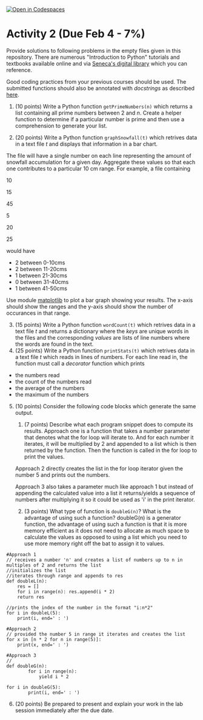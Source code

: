 [![Open in Codespaces](https://classroom.github.com/assets/launch-codespace-7f7980b617ed060a017424585567c406b6ee15c891e84e1186181d67ecf80aa0.svg)](https://classroom.github.com/open-in-codespaces?assignment_repo_id=13547093)
# Activity 2 (Due Feb 4 - 7%)

Provide solutions to following problems in the empty files given in this repository. There are numerous "Introduction to Python" tutorials and textbooks available online and via [Seneca's digital library](https://library.senecacollege.ca) which you can reference.

Good coding practices from your previous courses should be used.  The submitted functions should also be annotated with *docstrings* as described [here](https://peps.python.org/pep-0257/).

1. (10 points) Write a Python function `getPrimeNumbers(n)` which returns a list containing all prime numbers between 2 and _n_.  Create a helper function to determine if a particular number is prime and then use a comprehension to generate your list.

2. (20 points) Write a Python function `graphSnowfall(t)` which retrives data in a text file _t_ and displays that information in a bar chart.

The file will have a single number on each line representing the amount of snowfall accumulation for a given day. Aggregate these values so that each one contributes to a particular 10 cm range.  For example, a file containing

10

15

45

5

20

25

would have

* 2 between 0-10cms
* 2 between 11-20cms
* 1 between 21-30cms
* 0 between 31-40cms
* 1 between 41-50cms

Use module [matplotlib](https://matplotlib.org/) to plot a bar graph showing your results. The x-axis should show the ranges and the y-axis should show the number of occurances in that range.

3. (15 points) Write a Python function `wordCount(t)` which retrives data in a text file _t_ and returns a dictionary where the _keys_ are unique words in the files and the corresponding _values_ are lists of line numbers where the words are found in the text.
4. (25 points) Write a Python function `printStats(t)` which retrives data in a text file _t_ which reads in lines of numbers.  For each line read in, the function must call a _decorator_ function which prints 
* the numbers read
* the count of the numbers read
* the average of the numbers
* the maximum of the numbers

5. (10 points) Consider the following code blocks which generate the same output.
    1. (7 points) Describe what each program snippet does to compute its results.
    Approach one is a function that takes a number parameter that denotes
    what the for loop will iterate to. And for each number it iterates, it will be multiplied by 2 and appended to a list which is then returned by the function. Then the function is called in the for loop to print the values.

    Approach 2 directly creates the list in the for loop iterator given the number 5
    and prints out the numbers.

    Approach 3 also takes a parameter much like approach 1 but instead of appending the calculated value into a list it returns/yields a sequence of numbers after multiplying it so it could be used as 'i' in the print iterator.

    2. (3 points) What type of function is `doubleG(n)`? What is the advantage of using such a function?
    doubleG(n) is a generator function, the advantage of using such a function is that it is more memory efficient as it does not need to allocate as much space to calculate the values as opposed to using a list which you need to use more memory right off the bat to assign it to values.


```
#Approach 1
// receives a number 'n' and creates a list of numbers up to n in multiples of 2 and returns the list
//initializes the list
//iterates through range and appends to res
def doubleL(n):
    res = []
    for i in range(n): res.append(i * 2)
    return res

//prints the index of the number in the format "i:n*2"
for i in doubleL(5): 
    print(i, end=' : ')
```

```
#Approach 2
// provided the number 5 in range it iterates and creates the list
for x in [n * 2 for n in range(5)]:
    print(x, end=' : ')
```

```
#Approach 3
//
def doubleG(n):
        for i in range(n):
            yield i * 2

for i in doubleG(5):
        print(i, end=' : ')
```


6. (20 points) Be prepared to present and explain your work in the lab session immediately after the due date. 


